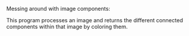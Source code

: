 Messing around with image components:

This program processes an image and returns the different connected 
components within that image by coloring them. 